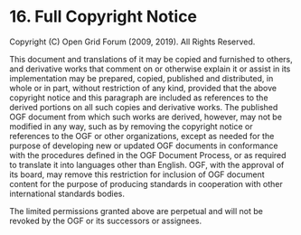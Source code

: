 # 16. Full Copyright Notice

Copyright \(C\) Open Grid Forum \(2009, 2019\). All Rights Reserved.

This document and translations of it may be copied and furnished to others, and derivative works that comment on or otherwise explain it or assist in its implementation may be prepared, copied, published and distributed, in whole or in part, without restriction of any kind, provided that the above copyright notice and this paragraph are included as references to the derived portions on all such copies and derivative works. The published OGF document from which such works are derived, however, may not be modified in any way, such as by removing the copyright notice or references to the OGF or other organizations, except as needed for the purpose of developing new or updated OGF documents in conformance with the procedures defined in the OGF Document Process, or as required to translate it into languages other than English. OGF, with the approval of its board, may remove this restriction for inclusion of OGF document content for the purpose of producing standards in cooperation with other international standards bodies. 

The limited permissions granted above are perpetual and will not be revoked by the OGF or its successors or assignees.

